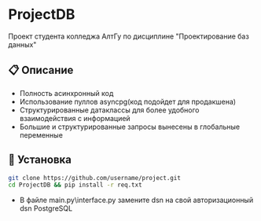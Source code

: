 # ProjectDB

Проект студента колледжа АлтГу по дисциплине "Проектирование баз данных"

## 📋 Описание

- Полность асинхронный код
- Использование пуллов asyncpg(код подойдет для продакшена)
- Структурированные датаклассы для более удобного взаимодействия с информацией
- Большие и структурированные запросы вынесены в глобальные переменные

## 🚀 Установка

```bash
git clone https://github.com/username/project.git
cd ProjectDB && pip install -r req.txt
```

- В файле main.py\interface.py замените dsn на свой авторизационный dsn PostgreSQL
